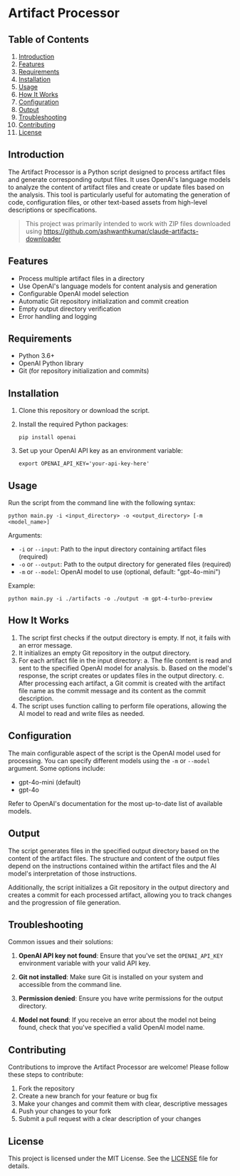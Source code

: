 # Artifact Processor

## Table of Contents
1. [Introduction](#introduction)
2. [Features](#features)
3. [Requirements](#requirements)
4. [Installation](#installation)
5. [Usage](#usage)
6. [How It Works](#how-it-works)
7. [Configuration](#configuration)
8. [Output](#output)
9. [Troubleshooting](#troubleshooting)
10. [Contributing](#contributing)
11. [License](#license)

## Introduction

The Artifact Processor is a Python script designed to process artifact files and generate corresponding output files. It uses OpenAI's language models to analyze the content of artifact files and create or update files based on the analysis. This tool is particularly useful for automating the generation of code, configuration files, or other text-based assets from high-level descriptions or specifications.

> This project was primarily intended to work with ZIP files downloaded using https://github.com/ashwanthkumar/claude-artifacts-downloader

## Features

- Process multiple artifact files in a directory
- Use OpenAI's language models for content analysis and generation
- Configurable OpenAI model selection
- Automatic Git repository initialization and commit creation
- Empty output directory verification
- Error handling and logging

## Requirements

- Python 3.6+
- OpenAI Python library
- Git (for repository initialization and commits)

## Installation

1. Clone this repository or download the script.

2. Install the required Python packages:

   ```
   pip install openai
   ```

3. Set up your OpenAI API key as an environment variable:

   ```
   export OPENAI_API_KEY='your-api-key-here'
   ```

## Usage

Run the script from the command line with the following syntax:

```
python main.py -i <input_directory> -o <output_directory> [-m <model_name>]
```

Arguments:
- `-i` or `--input`: Path to the input directory containing artifact files (required)
- `-o` or `--output`: Path to the output directory for generated files (required)
- `-m` or `--model`: OpenAI model to use (optional, default: "gpt-4o-mini")

Example:
```
python main.py -i ./artifacts -o ./output -m gpt-4-turbo-preview
```

## How It Works

1. The script first checks if the output directory is empty. If not, it fails with an error message.
2. It initializes an empty Git repository in the output directory.
3. For each artifact file in the input directory:
   a. The file content is read and sent to the specified OpenAI model for analysis.
   b. Based on the model's response, the script creates or updates files in the output directory.
   c. After processing each artifact, a Git commit is created with the artifact file name as the commit message and its content as the commit description.
4. The script uses function calling to perform file operations, allowing the AI model to read and write files as needed.

## Configuration

The main configurable aspect of the script is the OpenAI model used for processing. You can specify different models using the `-m` or `--model` argument. Some options include:

- gpt-4o-mini (default)
- gpt-4o

Refer to OpenAI's documentation for the most up-to-date list of available models.

## Output

The script generates files in the specified output directory based on the content of the artifact files. The structure and content of the output files depend on the instructions contained within the artifact files and the AI model's interpretation of those instructions.

Additionally, the script initializes a Git repository in the output directory and creates a commit for each processed artifact, allowing you to track changes and the progression of file generation.

## Troubleshooting

Common issues and their solutions:

1. **OpenAI API key not found**: Ensure that you've set the `OPENAI_API_KEY` environment variable with your valid API key.

2. **Git not installed**: Make sure Git is installed on your system and accessible from the command line.

3. **Permission denied**: Ensure you have write permissions for the output directory.

4. **Model not found**: If you receive an error about the model not being found, check that you've specified a valid OpenAI model name.

## Contributing

Contributions to improve the Artifact Processor are welcome! Please follow these steps to contribute:

1. Fork the repository
2. Create a new branch for your feature or bug fix
3. Make your changes and commit them with clear, descriptive messages
4. Push your changes to your fork
5. Submit a pull request with a clear description of your changes

## License

This project is licensed under the MIT License. See the [LICENSE](LICENSE) file for details.

